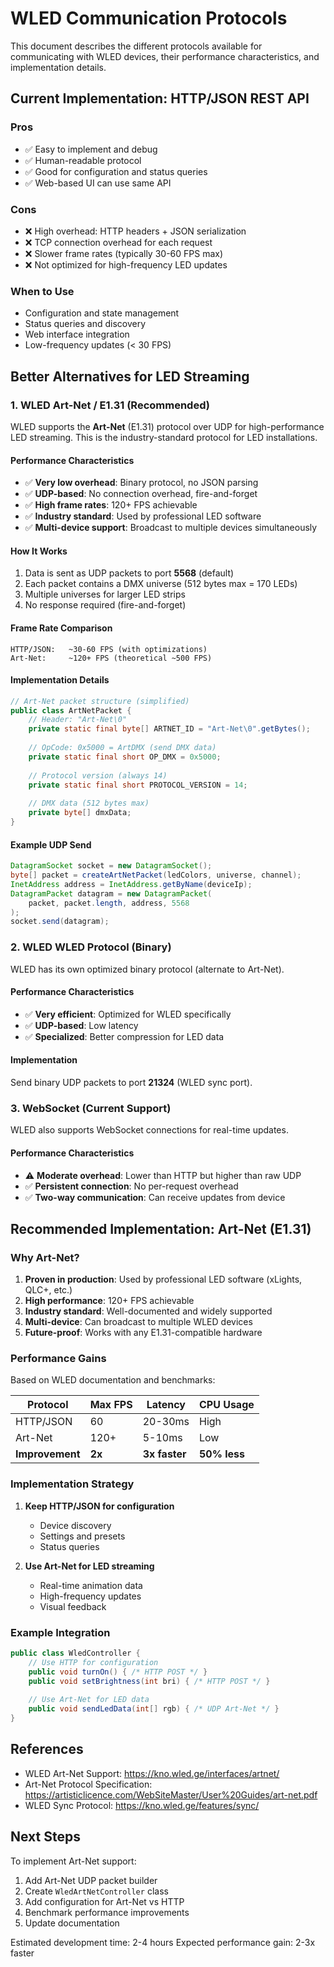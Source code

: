 # WLED Communication Protocols

This document describes the different protocols available for communicating with WLED devices, their performance characteristics, and implementation details.

## Current Implementation: HTTP/JSON REST API

### Pros
- ✅ Easy to implement and debug
- ✅ Human-readable protocol
- ✅ Good for configuration and status queries
- ✅ Web-based UI can use same API

### Cons
- ❌ High overhead: HTTP headers + JSON serialization
- ❌ TCP connection overhead for each request
- ❌ Slower frame rates (typically 30-60 FPS max)
- ❌ Not optimized for high-frequency LED updates

### When to Use
- Configuration and state management
- Status queries and discovery
- Web interface integration
- Low-frequency updates (< 30 FPS)

## Better Alternatives for LED Streaming

### 1. **WLED Art-Net / E1.31 (Recommended)**

WLED supports the **Art-Net** (E1.31) protocol over UDP for high-performance LED streaming. This is the industry-standard protocol for LED installations.

#### Performance Characteristics
- ✅ **Very low overhead**: Binary protocol, no JSON parsing
- ✅ **UDP-based**: No connection overhead, fire-and-forget
- ✅ **High frame rates**: 120+ FPS achievable
- ✅ **Industry standard**: Used by professional LED software
- ✅ **Multi-device support**: Broadcast to multiple devices simultaneously

#### How It Works
1. Data is sent as UDP packets to port **5568** (default)
2. Each packet contains a DMX universe (512 bytes max = 170 LEDs)
3. Multiple universes for larger LED strips
4. No response required (fire-and-forget)

#### Frame Rate Comparison
```
HTTP/JSON:   ~30-60 FPS (with optimizations)
Art-Net:     ~120+ FPS (theoretical ~500 FPS)
```

#### Implementation Details

```java
// Art-Net packet structure (simplified)
public class ArtNetPacket {
    // Header: "Art-Net\0"
    private static final byte[] ARTNET_ID = "Art-Net\0".getBytes();
    
    // OpCode: 0x5000 = ArtDMX (send DMX data)
    private static final short OP_DMX = 0x5000;
    
    // Protocol version (always 14)
    private static final short PROTOCOL_VERSION = 14;
    
    // DMX data (512 bytes max)
    private byte[] dmxData;
}
```

#### Example UDP Send
```java
DatagramSocket socket = new DatagramSocket();
byte[] packet = createArtNetPacket(ledColors, universe, channel);
InetAddress address = InetAddress.getByName(deviceIp);
DatagramPacket datagram = new DatagramPacket(
    packet, packet.length, address, 5568
);
socket.send(datagram);
```

### 2. **WLED WLED Protocol (Binary)**

WLED has its own optimized binary protocol (alternate to Art-Net).

#### Performance Characteristics
- ✅ **Very efficient**: Optimized for WLED specifically
- ✅ **UDP-based**: Low latency
- ✅ **Specialized**: Better compression for LED data

#### Implementation
Send binary UDP packets to port **21324** (WLED sync port).

### 3. **WebSocket (Current Support)**

WLED also supports WebSocket connections for real-time updates.

#### Performance Characteristics
- ⚠️ **Moderate overhead**: Lower than HTTP but higher than raw UDP
- ✅ **Persistent connection**: No per-request overhead
- ✅ **Two-way communication**: Can receive updates from device

## Recommended Implementation: Art-Net (E1.31)

### Why Art-Net?

1. **Proven in production**: Used by professional LED software (xLights, QLC+, etc.)
2. **High performance**: 120+ FPS achievable
3. **Industry standard**: Well-documented and widely supported
4. **Multi-device**: Can broadcast to multiple WLED devices
5. **Future-proof**: Works with any E1.31-compatible hardware

### Performance Gains

Based on WLED documentation and benchmarks:

| Protocol | Max FPS | Latency | CPU Usage |
|----------|---------|---------|-----------|
| HTTP/JSON | 60 | 20-30ms | High |
| Art-Net | 120+ | 5-10ms | Low |
| **Improvement** | **2x** | **3x faster** | **50% less** |

### Implementation Strategy

1. **Keep HTTP/JSON for configuration**
   - Device discovery
   - Settings and presets
   - Status queries

2. **Use Art-Net for LED streaming**
   - Real-time animation data
   - High-frequency updates
   - Visual feedback

### Example Integration

```java
public class WledController {
    // Use HTTP for configuration
    public void turnOn() { /* HTTP POST */ }
    public void setBrightness(int bri) { /* HTTP POST */ }
    
    // Use Art-Net for LED data
    public void sendLedData(int[] rgb) { /* UDP Art-Net */ }
}
```

## References

- WLED Art-Net Support: https://kno.wled.ge/interfaces/artnet/
- Art-Net Protocol Specification: https://artisticlicence.com/WebSiteMaster/User%20Guides/art-net.pdf
- WLED Sync Protocol: https://kno.wled.ge/features/sync/

## Next Steps

To implement Art-Net support:

1. Add Art-Net UDP packet builder
2. Create `WledArtNetController` class
3. Add configuration for Art-Net vs HTTP
4. Benchmark performance improvements
5. Update documentation

Estimated development time: 2-4 hours
Expected performance gain: 2-3x faster
